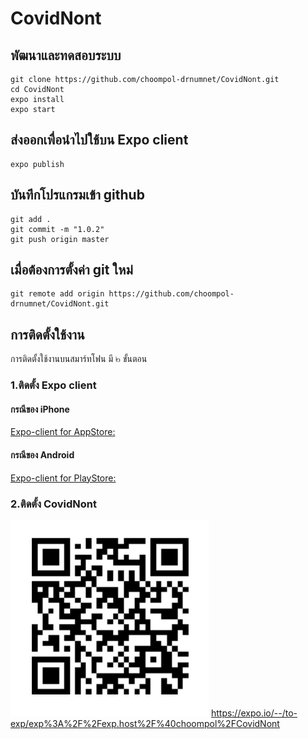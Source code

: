 #  CovidNont

## พัฒนาและทดสอบระบบ

```
git clone https://github.com/choompol-drnumnet/CovidNont.git
cd CovidNont
expo install
expo start
```

## ส่งออกเพื่อนำไปใช้บน  Expo client
```
expo publish
```

## บันทึกโปรแกรมเข้า github
```
git add .
git commit -m "1.0.2"
git push origin master
```

## เมื่อต้องการตั้งค่า git ใหม่
```
git remote add origin https://github.com/choompol-drnumnet/CovidNont.git
```
## การติดตั้งใช้งาน
การติดตั้งใช้งานบนสมาร์ทโฟน มี ๒ ขั้นตอน

### 1.ติดตั้ง Expo client

#### กรณีของ iPhone
[Expo-client for AppStore:](http://apple.co/2c6HMtp)

#### กรณีของ Android
[Expo-client for PlayStore:](http://bit.ly/2bZq5ew)

### 2.ติดตั้ง CovidNont
![CovidNont](./doc/CovidNont.png)
https://expo.io/--/to-exp/exp%3A%2F%2Fexp.host%2F%40choompol%2FCovidNont


